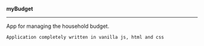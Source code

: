 **myBudget**
****
App for managing the household budget.

`Application completely written in vanilla js, html and css`